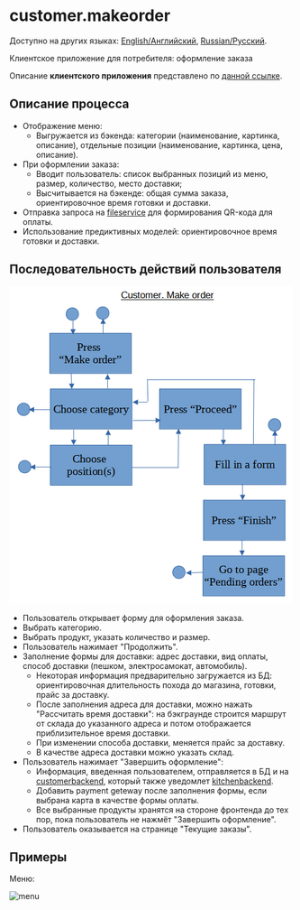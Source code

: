# customer.makeorder

Доступно на других языках: [English/Английский](customer.makeorder.md), [Russian/Русский](customer.makeorder.ru.md). 

Клиентское приложение для потребителя: оформление заказа 

Описание **клиентского приложения** представлено по [данной ссылке](../customerclient.ru.md).

## Описание процесса

- Отображение меню: 
    - Выгружается из бэкенда: категории (наименование, картинка, описание), отдельные позиции (наименование, картинка, цена, описание).
- При оформлении заказа:
    - Вводит пользователь: список выбранных позиций из меню, размер, количество, место доставки;
    - Высчитывается на бэкенде: общая сумма заказа, ориентировочное время готовки и доставки.
- Отправка запроса на [fileservice](../../backend/fileservice.ru.md) для формирования QR-кода для оплаты.
- Использование предиктивных моделей: ориентировочное время готовки и доставки.

## Последовательность действий пользователя

![customer.makeorder](../../img/customer.makeorder.png)

- Пользователь открывает форму для оформления заказа.
- Выбрать категорию.
- Выбрать продукт, указать количество и размер.
- Пользователь нажимает "Продолжить".
- Заполнение формы для доставки: адрес доставки, вид оплаты, способ доставки (пешком, электросамокат, автомобиль).
    - Некоторая информация предварительно загружается из БД: ориентировочная длительность похода до магазина, готовки, прайс за доставку.
    - После заполнения адреса для доставки, можно нажать "Рассчитать время доставки": на бэкграунде строится маршрут от склада до указанного адреса и потом отображается приблизительное время доставки.
    - При изменении способа доставки, меняется прайс за доставку.
    - В качестве адреса доставки можно указать склад.
- Пользователь нажимает "Завершить оформление": 
    - Информация, введенная пользователем, отправляется в БД и на [customerbackend](../../backend/customerbackend.ru.md), который также уведомлет [kitchenbackend](../../backend/kitchenbackend.ru.md).
    - Добавить payment geteway после заполнения формы, если выбрана карта в качестве формы оплаты.
    - Все выбранные продукты хранятся на стороне фронтенда до тех пор, пока пользователь не нажмёт "Завершить оформление".
- Пользователь оказывается на странице "Текущие заказы".

## Примеры 

Меню: 

![menu](https://i.pinimg.com/1200x/1c/a7/5e/1ca75e1020ffe2d57ca4f2c674f15151.jpg)
